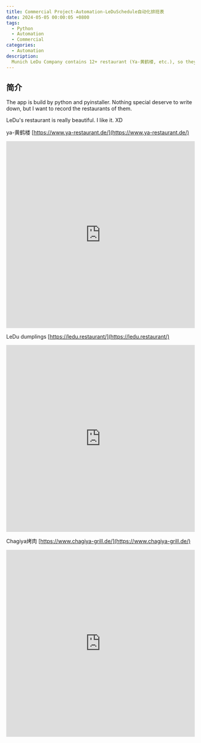 ```yaml
---
title: Commercial Project-Automation-LeDuSchedule自动化排班表
date: 2024-05-05 00:00:05 +0800
tags:
  - Python
  - Automation
  - Commercial
categories:
  - Automation
description: 
  Munich LeDu Company contains 12+ restaurant (Ya-黄鹤楼, etc.), so they need a automation software to help them to schedule the work time of each employee, salary, tax Excel, etc.
---
```


## 简介

The app is build by python and pyinstaller. Nothing special deserve to write down, but I want to record the restaurants of them.

LeDu's restaurant is really beautiful. I like it. XD

ya-黄鹤楼 [https://www.ya-restaurant.de/](https://www.ya-restaurant.de/)

<iframe width="100%" height="500" src="https://www.ya-restaurant.de/" frameborder="0" allowfullscreen></iframe>

LeDu dumplings [https://ledu.restaurant/](https://ledu.restaurant/)

<iframe width="100%" height="500" src="https://ledu.restaurant/" frameborder="0" allowfullscreen></iframe>

Chagiya烤肉 [https://www.chagiya-grill.de/](https://www.chagiya-grill.de/)

<iframe width="100%" height="500" src="https://www.chagiya-grill.de/" frameborder="0" allowfullscreen></iframe>
